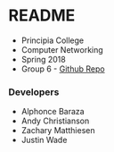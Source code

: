 # README
* Principia College
* Computer Networking
* Spring 2018
* Group 6 - [Github Repo](https://github.com/PrincipiaCollege/6-pythonChat.git)

### Developers
* Alphonce Baraza
* Andy Christianson
* Zachary Matthiesen
* Justin Wade

